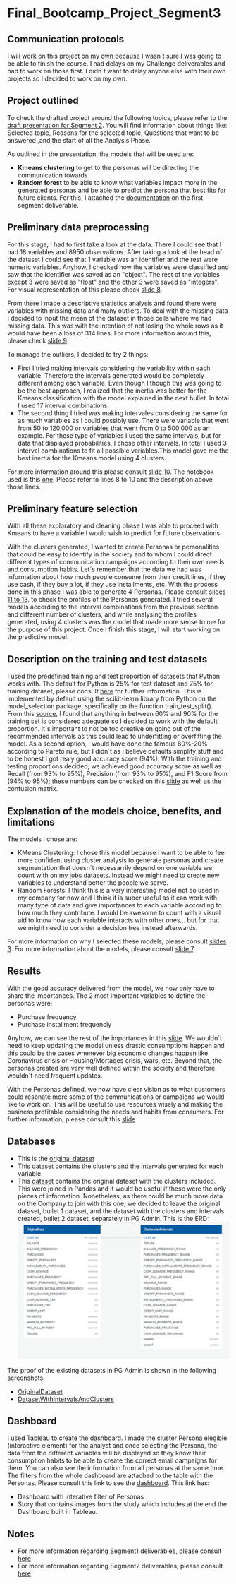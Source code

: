 # Final_Bootcamp_Project_Segment3

## Communication protocols
I will work on this project on my own because I wasn´t sure I was going to be able to finish the course. I had delays on my Challenge deliverables and had to work on those first. I didn´t want to delay anyone else with their own projects so I decided to work on my own.

## Project outlined
To check the drafted project around the following topics, please refer to the [draft presentation for Segment 2](https://docs.google.com/presentation/d/1vevdRSbZUXFwZ-tOMe8PvFz4bRxzGSoixrDqNfBRb_c/edit#slide=id.p). You will find information about things like: Selected topic, Reasons for the selected topic, Questions that want to be answered ,and the start of all the Analysis Phase.

As outlined in the presentation, the models that will be used are:
* **Kmeans clustering** to get to the personas will be directing the communication towards
* **Random forest** to be able to know what variables impact more in the generated personas and be able to predict the persona that best fits for future clients. For this, I attached the [documentation]([https://github.com/karen-trena/Final_Bootcamp_Project/blob/main/random%20forests.ipynb](https://github.com/karen-trena/Final_Bootcamp_Project_Segment1.git)) on the first segment deliverable.

## Preliminary data preprocessing
For this stage, I had to first take a look at the data. There I could see that I had 18 variables and 8950 observations. After taking a look at the head of the dataset I could see that 1 variable was an identifier and the rest were numeric variables. Anyhow, I checked how the variables were classified and saw that the identifier was saved as an "object". The rest of the variables except 3 were saved as "float" and the other 3 were saved as "integers". For visual representation of this please check [slide 8](https://docs.google.com/presentation/d/1vevdRSbZUXFwZ-tOMe8PvFz4bRxzGSoixrDqNfBRb_c/edit#slide=id.g1489f308939_0_248).

From there I made a descriptive statistics analysis and found there were variables with missing data and many outliers. To deal with the missing data I decided to input the mean of the dataset in those cells where we had missing data. This was with the intention of not losing the whole rows as it would have been a loss of 314 lines. For more information around this, please check [slide 9](https://docs.google.com/presentation/d/1vevdRSbZUXFwZ-tOMe8PvFz4bRxzGSoixrDqNfBRb_c/edit#slide=id.g148a0b4136c_0_17).

To manage the outliers, I decided to try 2 things:
* First I tried making intervals considering the variability within each variable. Therefore the intervals generated would be completely different among each variable. Even though I though this was going to be the best approach, I realized that the inertia was better for the Kmeans classification with the model explained in the next bullet. In total I used 17 interval combinations.
* The second thing I tried was making intervales considering the same for as much variables as I could possibly use. There were variable that went from 50 to 120,000 or variables that went from 0 to 500,000 as an example. For these type of variables I used the same intervals, but for data that displayed probabilities, I chose other intervals. In total I used 3 interval combinations to fit all possible variables.This model gave me the best inertia for the Kmeans model using 4 clusters.

For more information around this please consult [slide 10](https://docs.google.com/presentation/d/1vevdRSbZUXFwZ-tOMe8PvFz4bRxzGSoixrDqNfBRb_c/edit#slide=id.g148a0b4136c_0_27).
The notebook used is this [one](https://github.com/karen-trena/Final_Bootcamp_Project_Segment2/blob/main/Intento6ProyectoBuenisimo%20%20(18%20variables%20y%204%20clusters)%20rangos%20iguales.ipynb). Please refer to lines 8 to 10 and the description above those lines.

## Preliminary feature selection
With all these exploratory and cleaning phase I was able to proceed with Kmeans to have a variable I would wish to predict for future observations. 

With the clusters generated, I wanted to create Personas or personalities that could be easy to identify in the society and to whom I could direct different types of communication campaigns according to their own needs and consumption habits. Let´s remember that the data we had was information about how much people consume from their credit lines, if they use cash, if they buy a lot, if they use installments, etc. With the process done in this phase I was able to generate 4 Personas. Please consult [slides 11 to 13](https://docs.google.com/presentation/d/1vevdRSbZUXFwZ-tOMe8PvFz4bRxzGSoixrDqNfBRb_c/edit#slide=id.g148a0b4136c_0_0). to check the profiles of the Personas generated. I tried several models according to the interval combinations from the previous section and different number of clusters, and while analysing the profiles generated, using 4 clusters was the model that made more sense to me for the purpose of this project. Once I finish this stage, I will start working on the predictive model.

## Description on the training and test datasets
 I used the predefined training and test proportion of datasets that Python works with. The default for Python is 25% for test dataset and 75% for training dataset, please consult [here](https://scikit-learn.org/stable/modules/generated/sklearn.model_selection.train_test_split.html) for further information. This is implemented by default using the scikit-learn library from Python on the model_selection package, specifically on the function train_test_split(). From this [source](https://www.researchgate.net/post/Is-there-an-ideal-ratio-between-a-training-set-and-validation-set-Which-trade-off-would-you-suggest), I found that anything in between 60% and 90% for the training set is considered adequate so I decided to work with the default proportion. It´s important to not be too creative on going out of the recommended intervals as this could lead to underfitting or overfitting the model. As a second option, I would have done the famous 80%-20% according to Pareto rule, but I didn´t as I believe defaults simplify stuff and to be honest I got realy good accuracy score (94%). With the training and testing proportions decided, we achieved good accuracy score as well as Recall (from 93% to 95%), Precision (from 93% to 95%), and F1 Score from (94% to 95%); these numbers can be checked on this [slide](https://docs.google.com/presentation/d/1djtB2kHYaHmcWNmbOM8EdqLhgnfTdlpGJinDbN5HVac/edit#slide=id.g148f30a3a3e_0_10) as well as the confusion matrix.

## Explanation of the models choice, benefits, and limitations
The models I chose are:
* KMeans Clustering:
  I chose this model because I want to be able to feel more confident using cluster analysis to generate personas and create segmentation that doesn´t necessarrily depend on one variable we count with on my jobs datasets. Instead we might need to create new variables to understand better the people we serve.
* Random Forests:
  I think this is a very interesting model not so used in my company for now and I think it is super useful as it can work with many type of data and give importances to each variable according to how much they contribute. I would be awesome to count with a visual aid to know how each variable interacts with other ones... but for that we might need to consider a decision tree instead afterwards.
  
For more information on why I selected these models, please consult [slides 3](https://docs.google.com/presentation/d/1vevdRSbZUXFwZ-tOMe8PvFz4bRxzGSoixrDqNfBRb_c/edit#slide=id.g1489f308939_0_183).
For more information about the models, please consult [slide 7](https://docs.google.com/presentation/d/1vevdRSbZUXFwZ-tOMe8PvFz4bRxzGSoixrDqNfBRb_c/edit#slide=id.g148a0b4136c_0_53).

## Results
With the good accuracy delivered from the model, we now only have to share the importances. The 2 most important variables to define the personas were: 
* Purchase frequency
* Purchase installment frequencly

Anyhow, we can see the rest of the importances in this [slide](https://docs.google.com/presentation/d/1djtB2kHYaHmcWNmbOM8EdqLhgnfTdlpGJinDbN5HVac/edit#slide=id.g1489f308939_0_187). We wouldn´t need to keep updating the model unless drastic consumptions happen and this could be the cases whenever big economic changes happen like Coronavirus crisis or Housing/Mortages crisis, wars, etc. Beyond that, the personas created are very well defined within the society and therefore wouldn´t need frequent updates.

With the Personas defined, we now have clear vision as to what customers could resonate more some of the communications or campaigns we would like to work on. This will be useful to use resources wisely and making the business profitable considering the needs and habits from consumers. For further information, please consult this [slide](https://docs.google.com/presentation/d/1djtB2kHYaHmcWNmbOM8EdqLhgnfTdlpGJinDbN5HVac/edit#slide=id.g148f30a3a3e_0_19)

## Databases
* This is the [original dataset](https://github.com/karen-trena/Final_Bootcamp_Project_Segment2/blob/main/CCGENERAL.csv)
* This [dataset](https://github.com/karen-trena/Final_Bootcamp_Project_Segment2/blob/main/OUTPUT_WITH_4_PERSONAS_AND_CATEGORIES.csv) contains the clusters and the intervals generated for each variable.
* This [dataset](https://github.com/karen-trena/Final_Bootcamp_Project_Segment2/blob/main/OUTPUT_WITH_4_PERSONAS.csv) contains the original dataset with the clusters included. This were joined in Pandas and it would be useful if these were the only pieces of information. Nonetheless, as there could be much more data on the Company to join with this one, we decided to leave the original dataset, bullet 1 dataset, and the dataset with the clusters and intervals created, bullet 2 dataset, separately in PG Admin. This is the ERD:
![ERD with relationships](https://github.com/karen-trena/Final_Bootcamp_Project_Segment2/blob/main/Picture4.png)

The proof of the existing datasets in PG Admin is shown in the following screenshots:
* [OriginalDataset](https://github.com/karen-trena/Final_Bootcamp_Project_Segment2/blob/main/Picture1.png)
* [DatasetWithIntervalsAndClusters](https://github.com/karen-trena/Final_Bootcamp_Project_Segment2/blob/main/Picture2.png)


## Dashboard
I used Tableau to create the dashboard. I made the cluster Persona elegible (interactive element) for the analyst and once selecting the Persona, the data from the different variables will be displayed so they know their consumption habits to be able to create the correct email campaigns for them. You can also see the information from all personas at the same time. The filters from the whole dashboard are attached to the table with the Personas. Please consult this link to see the [dashboard](https://public.tableau.com/views/ProyectBootcamp/Dashboard1?:language=en-US&publish=yes&:display_count=n&:origin=viz_share_link).
This link has:
* Dashboard with interative filter of Personas
* Story that contains images from the study which includes at the end the Dashboard built in Tableau.


## Notes
* For more information regarding Segment1 deliverables, please consult [here](https://github.com/karen-trena/Final_Bootcamp_Project_Segment1.git)
* For more information regarding Segment2 deliverables, please consult [here](https://github.com/karen-trena/Final_Bootcamp_Project_Segment2)
